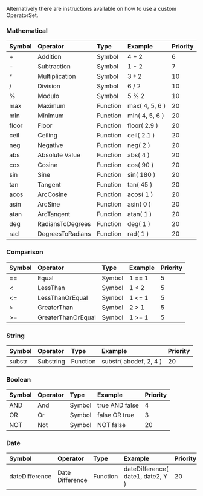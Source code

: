 Alternatively there are instructions available on how to use a custom OperatorSet.

### Mathematical ###
| **Symbol** | **Operator** | **Type** | **Example** | **Priority** |
|:-----------|:-------------|:---------|:------------|:-------------|
| +          | Addition     | Symbol   | 4 + 2       | 6            |
| -          | Subtraction  | Symbol   | 1 - 2       | 7            |
| `*`        | Multiplication | Symbol   | 3 `*` 2     | 10           |
| /          | Division     | Symbol   | 6 / 2       | 10           |
| %          | Modulo       | Symbol   | 5 % 2       | 10           |
| max        | Maximum      | Function | max( 4, 5, 6 ) | 20           |
| min        | Minimum      | Function | min( 4, 5, 6 ) | 20           |
| floor      | Floor        | Function | floor( 2.9 ) | 20           |
| ceil       | Ceiling      | Function | ceil( 2.1 ) | 20           |
| neg        | Negative     | Function | neg( 2 )    | 20           |
| abs        | Absolute Value | Function | abs( 4 )    | 20           |
| cos        | Cosine       | Function | cos( 90 )   | 20           |
| sin        | Sine         | Function | sin( 180 )  | 20           |
| tan        | Tangent      | Function | tan( 45 )   | 20           |
| acos       | ArcCosine    | Function | acos( 1 )   | 20           |
| asin       | ArcSine      | Function | asin( 0 )   | 20           |
| atan       | ArcTangent   | Function | atan( 1 )   | 20           |
| deg        | RadiansToDegrees | Function | deg( 1 )    | 20           |
| rad        | DegreesToRadians | Function | rad( 1 )    | 20           |

### Comparison ###

| **Symbol** | **Operator** | **Type** | **Example** | **Priority** |
|:-----------|:-------------|:---------|:------------|:-------------|
| ==         | Equal        | Symbol   | 1 == 1      | 5            |
| <          | LessThan     | Symbol   | 1 < 2       | 5            |
| <=         | LessThanOrEqual | Symbol   | 1 <= 1      | 5            |
| >          | GreaterThan  | Symbol   | 2 > 1       | 5            |
| >=         | GreaterThanOrEqual | Symbol   | 1 >= 1      | 5            |

### String ###

| **Symbol** | **Operator** | **Type** | **Example** | **Priority** |
|:-----------|:-------------|:---------|:------------|:-------------|
| substr     | Substring    | Function | substr( abcdef, 2, 4 ) | 20           |

### Boolean ###

| **Symbol** | **Operator** | **Type** | **Example** | **Priority** |
|:-----------|:-------------|:---------|:------------|:-------------|
| AND        | And          | Symbol   | true AND false | 4            |
| OR         | Or           | Symbol   | false OR true | 3            |
| NOT        | Not          | Symbol   | NOT false   | 20           |

### Date ###

| **Symbol** | **Operator** | **Type** | **Example** | **Priority** |
|:-----------|:-------------|:---------|:------------|:-------------|
| dateDifference | Date Difference | Function | dateDifference( date1, date2, Y ) | 20           |